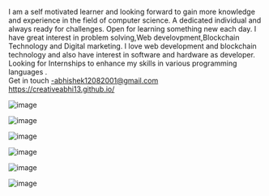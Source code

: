 I am a self motivated learner and looking forward to gain more knowledge and experience in the field of computer science.
A dedicated individual and always ready for challenges. Open for learning something new each day.
I have great interest in problem solving,Web develovpment,Blockchain Technology and Digital marketing.
I love web development and blockchain technology and also have interest in software and hardware as developer.
 Looking for Internships to enhance my skills in various programming languages .  
 Get in touch -abhishek12082001@gmail.com
 https://creativeabhi13.github.io/
<!---
creativeabhi13/creativeabhi13 is a ✨ special ✨ repository because its `README.md` (this file) appears on your GitHub profile.
You can click the Preview link to take a look at your changes.
--->
![image](https://user-images.githubusercontent.com/76790667/153556870-d112a6b3-efaf-4767-95d5-b826b89dff77.png)

![image](https://user-images.githubusercontent.com/76790667/153556895-9cc892d4-ee7a-4247-860e-e78468c30ae4.png)

![image](https://user-images.githubusercontent.com/76790667/153556941-320b6ee0-504c-498c-8efb-f62069e9384a.png)

![image](https://user-images.githubusercontent.com/76790667/153556960-fea5adeb-7157-4350-a756-24b61d7ac67c.png)

![image](https://user-images.githubusercontent.com/76790667/153556993-c0198bbc-41b8-4a8c-a8c7-7a0beb69c3e4.png)


![image](https://user-images.githubusercontent.com/76790667/153557287-209ce120-c8fc-4e15-8e3a-67f5d5ab7d92.png)

[1]: http://www.github.com/creativeabhi13
[2]: https://www.linkedin.com/in/creativeabhi13/
[3]: https://www.facebook.com/creativeabhi13/
[4]: https://twitter.com/creativeabhi13
